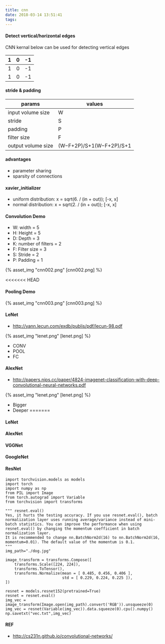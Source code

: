 ```yaml
---
title: cnn
date: 2018-03-14 13:51:41
tags:
---
```


#### Detect vertical/horizontal edges

CNN kernal below can be used for detecting vertical edges

1 | 0 | -1
--- | --- | ---
1 | 0 | -1
1 | 0 | -1

#### stride & padding

params | values
--- | ---
input volume size | W
stride | S
padding | P
filter size | F
output volume size | (W−F+2P)/S+1(W−F+2P)/S+1

#### advantages
* parameter sharing
* sparsity of connections

#### xavier_initializer
* uniform distribution: x = sqrt(6. / (in + out)); [-x, x]
* normal distribution: x = sqrt(2. / (in + out)); [-x, x]

#### Convolution Demo
* W: width = 5
* H: Height = 5
* D: Depth = 3
* K: number of filters = 2
* F: Filter size = 3
* S: Stride = 2
* P: Padding = 1

 {% asset_img "cnn002.png" [cnn002.png] %}

<<<<<<< HEAD
#### Pooling Demo

 {% asset_img "cnn003.png" [cnn003.png] %}

#### LeNet
* http://yann.lecun.com/exdb/publis/pdf/lecun-98.pdf

 {% asset_img "lenet.png" [lenet.png] %}

* CONV
* POOL
* FC

#### AlexNet
* http://papers.nips.cc/paper/4824-imagenet-classification-with-deep-convolutional-neural-networks.pdf

 {% asset_img "lenet.png" [lenet.png] %}

 * Bigger
 * Deeper
=======
#### LeNet

#### AlexNet

#### VGGNet

#### GoogleNet

#### ResNet
```aidl
import torchvision.models as models
import torch
import numpy as np
from PIL import Image
from torch.autograd import Variable
from torchvision import transforms

""" resnet.eval()
Yes, it hurts the testing accuracy. If you use resnet.eval(), batch normalization layer uses running average/variance instead of mini-batch statistics. You can improve the performance when using resnet.eval() by changing the momentum coefficient in batch normalization layer.
It is recommended to change nn.BatchNorm2d(16) to nn.BatchNorm2d(16, momentum=0.01). The default value of the momentum is 0.1.
"""
img_path="./dog.jpg"

image_transform = transforms.Compose([
    transforms.Scale([224, 224]),
    transforms.ToTensor(),
    transforms.Normalize(mean = [ 0.485, 0.456, 0.406 ],
                         std = [ 0.229, 0.224, 0.225 ]),
])

resnet = models.resnet152(pretrained=True)
resnet = resnet.eval()
img_vec = image_transform(Image.open(img_path).convert('RGB')).unsqueeze(0)
img_vec = resnet(Variable(img_vec)).data.squeeze(0).cpu().numpy()
np.savetxt("vec.txt",img_vec)
```


#### REF
* http://cs231n.github.io/convolutional-networks/
